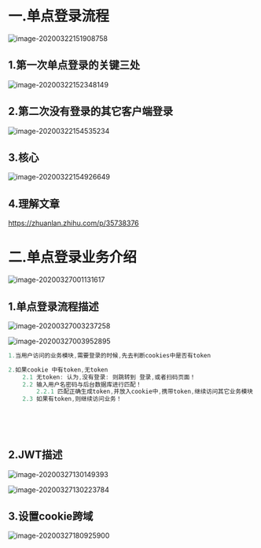 # 一.单点登录流程

![image-20200322151908758](C:\Users\Dehan.Gao\AppData\Roaming\Typora\typora-user-images\image-20200322151908758.png)



## 1.第一次单点登录的关键三处



![image-20200322152348149](C:\Users\Dehan.Gao\AppData\Roaming\Typora\typora-user-images\image-20200322152348149.png)

## 2.第二次没有登录的其它客户端登录



![image-20200322154535234](C:\Users\Dehan.Gao\AppData\Roaming\Typora\typora-user-images\image-20200322154535234.png)



## 3.核心

![image-20200322154926649](C:\Users\Dehan.Gao\AppData\Roaming\Typora\typora-user-images\image-20200322154926649.png)



## 4.理解文章

https://zhuanlan.zhihu.com/p/35738376





# 二.单点登录业务介绍

![image-20200327001131617](C:\Users\Dehan.Gao\AppData\Roaming\Typora\typora-user-images\image-20200327001131617.png)



## 1.单点登录流程描述



![image-20200327003237258](C:\Users\Dehan.Gao\AppData\Roaming\Typora\typora-user-images\image-20200327003237258.png)





![image-20200327003952895](C:\Users\Dehan.Gao\AppData\Roaming\Typora\typora-user-images\image-20200327003952895.png)



~~~java
1.当用户访问的业务模块,需要登录的时候,先去判断cookies中是否有token

2.如果cookie 中有token,无token
    2.1 无token: 认为,没有登录: 则跳转到 登录,或者扫码页面！
    2.2 输入用户名密码与后台数据库进行匹配！
        2.2.1 匹配正确生成token,并放入cookie中,携带token,继续访问其它业务模块
    2.3 如果有token,则继续访问业务！     
        
        
        
        
~~~





## 2.JWT描述

![image-20200327130149393](C:\Users\Dehan.Gao\AppData\Roaming\Typora\typora-user-images\image-20200327130149393.png)



![image-20200327130223784](C:\Users\Dehan.Gao\AppData\Roaming\Typora\typora-user-images\image-20200327130223784.png)





## 3.设置cookie跨域

![image-20200327180925900](C:\Users\Dehan.Gao\AppData\Roaming\Typora\typora-user-images\image-20200327180925900.png)


